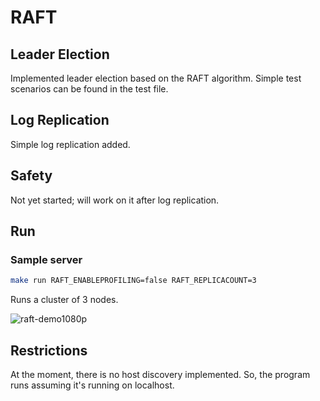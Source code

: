 # RAFT




## Leader Election

Implemented leader election based on the RAFT algorithm. Simple test scenarios can be found in the test file.

## Log Replication
Simple log replication added.

## Safety
Not yet started; will work on it after log replication.

## Run
### Sample server
```bash
make run RAFT_ENABLEPROFILING=false RAFT_REPLICACOUNT=3
```
Runs a cluster of 3 nodes.

![raft-demo1080p](https://github.com/buraksekili/raft/assets/32663655/62f8b59f-a35d-479e-a4f0-bd432f45592b)

## Restrictions
At the moment, there is no host discovery implemented. So, the program runs assuming it's running on localhost.
